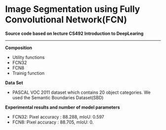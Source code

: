 # Image Segmentation using Fully Convolutional Network(FCN)


**Source code based on lecture CS492 Introduction to DeepLearing**
___
**Composition**
- Utility functions
- FCN32
- FCN8
- Trainig function

**Data Set**
- PASCAL VOC 2011 dataset which contains 20 object categories. We used the Semantic Boundaries Dataset(SBD)

**Experimental results and number of model parameters**
- FCN32:
Pixel accuracy : 88.288, mIoU: 0.597 
- FCN8:
Pixel accuracy : 88.705, mIoU: 0.
